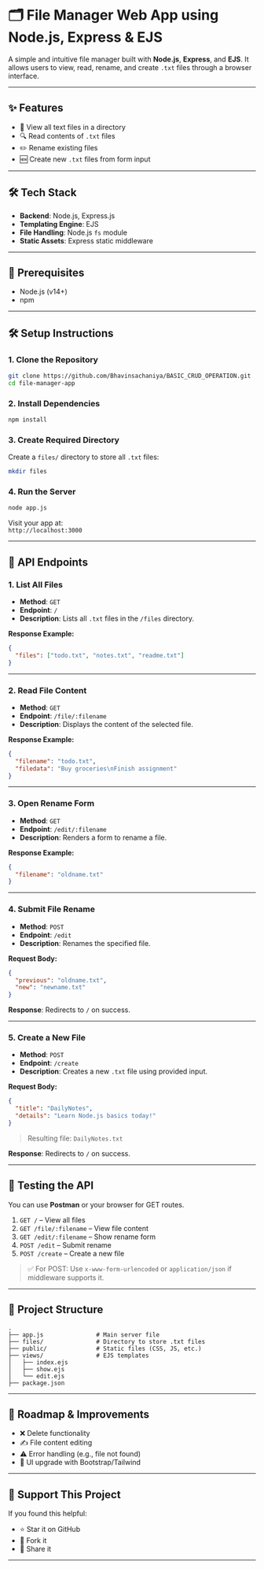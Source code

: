 # 🗂️ File Manager Web App using Node.js, Express & EJS

A simple and intuitive file manager built with **Node.js**, **Express**, and **EJS**. It allows users to view, read, rename, and create `.txt` files through a browser interface.

---

## ✨ Features

- 📜 View all text files in a directory
- 🔍 Read contents of `.txt` files
- ✏️ Rename existing files
- 🆕 Create new `.txt` files from form input

---

## 🛠 Tech Stack

- **Backend**: Node.js, Express.js
- **Templating Engine**: EJS
- **File Handling**: Node.js `fs` module
- **Static Assets**: Express static middleware

---

## 🚀 Prerequisites

- Node.js (v14+)
- npm

---

## 🛠 Setup Instructions

### 1. Clone the Repository

```bash
git clone https://github.com/Bhavinsachaniya/BASIC_CRUD_OPERATION.git
cd file-manager-app
```

### 2. Install Dependencies

```bash
npm install
```

### 3. Create Required Directory

Create a `files/` directory to store all `.txt` files:

```bash
mkdir files
```

### 4. Run the Server

```bash
node app.js
```

Visit your app at:  
`http://localhost:3000`

---

## 📡 API Endpoints

### 1. List All Files

- **Method**: `GET`
- **Endpoint**: `/`
- **Description**: Lists all `.txt` files in the `/files` directory.

**Response Example:**

```json
{
  "files": ["todo.txt", "notes.txt", "readme.txt"]
}
```

---

### 2. Read File Content

- **Method**: `GET`
- **Endpoint**: `/file/:filename`
- **Description**: Displays the content of the selected file.

**Response Example:**

```json
{
  "filename": "todo.txt",
  "filedata": "Buy groceries\nFinish assignment"
}
```

---

### 3. Open Rename Form

- **Method**: `GET`
- **Endpoint**: `/edit/:filename`
- **Description**: Renders a form to rename a file.

**Response Example:**

```json
{
  "filename": "oldname.txt"
}
```

---

### 4. Submit File Rename

- **Method**: `POST`
- **Endpoint**: `/edit`
- **Description**: Renames the specified file.

**Request Body:**

```json
{
  "previous": "oldname.txt",
  "new": "newname.txt"
}
```

**Response**: Redirects to `/` on success.

---

### 5. Create a New File

- **Method**: `POST`
- **Endpoint**: `/create`
- **Description**: Creates a new `.txt` file using provided input.

**Request Body:**

```json
{
  "title": "DailyNotes",
  "details": "Learn Node.js basics today!"
}
```

> Resulting file: `DailyNotes.txt`

**Response**: Redirects to `/` on success.

---

## 🧪 Testing the API

You can use **Postman** or your browser for GET routes.

1. `GET /` – View all files  
2. `GET /file/:filename` – View file content  
3. `GET /edit/:filename` – Show rename form  
4. `POST /edit` – Submit rename  
5. `POST /create` – Create a new file  

> ✅ For POST: Use `x-www-form-urlencoded` or `application/json` if middleware supports it.

---

## 📁 Project Structure

```
.
├── app.js               # Main server file
├── files/               # Directory to store .txt files
├── public/              # Static files (CSS, JS, etc.)
├── views/               # EJS templates
│   ├── index.ejs
│   ├── show.ejs
│   └── edit.ejs
├── package.json
```

---

## 📌 Roadmap & Improvements

- ❌ Delete functionality
- ✍️ File content editing
- ⚠️ Error handling (e.g., file not found)
- 💅 UI upgrade with Bootstrap/Tailwind

---

## 🧡 Support This Project

If you found this helpful:

- ⭐ Star it on GitHub
- 🍴 Fork it
- 📢 Share it

---
